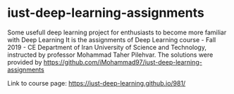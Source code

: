 # iust-deep-learning-assignments
Some usefull deep learning project for enthusiasts to become more familiar with Deep Learning 
It is the assignments of Deep Learning course - Fall 2019 - CE Department of Iran University of Science and Technology, instructed by professor Mohammad Taher Pilehvar.
The solutions were provided by https://github.com/iMohammad97/iust-deep-learning-assignments


Link to course page: https://iust-deep-learning.github.io/981/

